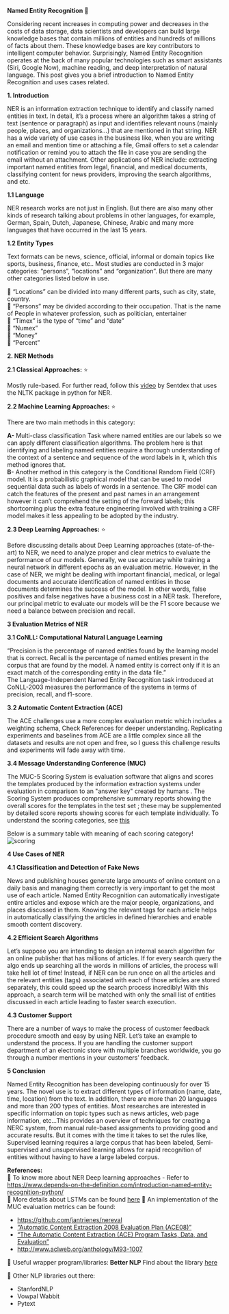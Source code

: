 **Named Entity Recognition** 🤔

Considering recent increases in computing power and decreases in the costs of data storage, data scientists and developers can build large knowledge bases that contain millions of entities and hundreds of millions of facts about them. These knowledge bases are key contributors to intelligent computer behavior. Surprisingly, Named Entity Recognition operates at the back of many popular technologies such as smart assistants (Siri, Google Now), machine reading, and deep interpretation of natural language. This post gives you a brief introduction to Named Entity Recognition and uses cases related.

**1. Introduction**  


NER is an information extraction technique to identify and classify named entities in text. In detail, it’s a process where an algorithm takes a string of text (sentence or paragraph) as input and identifies relevant nouns (mainly people, places, and organizations…) that are mentioned in that string. NER has a wide variety of use cases in the business like, when you are writing an email and mention time or attaching a file, Gmail offers to set a calendar notification or remind you to attach the file in case you are sending the email without an attachment. Other applications of NER include: extracting important named entities from legal, financial, and medical documents, classifying content for news providers, improving the search algorithms, and etc. 

**1.1 Language**  

NER research works are not just in English. But there are also many other kinds of research talking about problems in other languages, for example, German, Spain, Dutch, Japanese, Chinese, Arabic and many more languages ​​that have occurred in the last 15 years.  


**1.2 Entity Types**  

Text formats can be news, science, official, informal or domain topics like sports, business, finance, etc..
Most studies are conducted in 3 major categories: “persons”, “locations” and “organization”. But there are many other categories listed below in use.  

📌 “Locations” can be divided into many different parts, such as city, state, country.  
📌 “Persons” may be divided according to their occupation. That is the name of People in whatever profession, such as politician, entertainer  
📌 “Timex” is the type of “time” and “date”  
📌 “Numex”  
📌 “Money”  
📌 “Percent”  

**2. NER Methods** 

**2.1 Classical Approaches:** ⭐ 

Mostly rule-based. For further read, follow this [video](https://www.youtube.com/watch?v=LFXsG7fueyk) by Sentdex that uses the NLTK package in python for NER.  

**2.2 Machine Learning Approaches:** ⭐

There are two main methods in this category:  

**A-** Multi-class classification Task where named entities are our labels so we can apply different classification algorithms. The problem here is that identifying and labeling named entities require a thorough understanding of the context of a sentence and sequence of the word labels in it, which this method ignores that.  
**B-** Another method in this category is the Conditional Random Field (CRF) model. It is a probabilistic graphical model that can be used to model sequential data such as labels of words in a sentence. The CRF model can catch the features of the present and past names in an arrangement however it can’t comprehend the setting of the forward labels; this shortcoming plus the extra feature engineering involved with training a CRF model makes it less appealing to be adopted by the industry.  


**2.3 Deep Learning Approaches:**  ⭐

Before discussing details about Deep Learning approaches (state-of-the-art) to NER, we need to analyze proper and clear metrics to evaluate the performance of our models. Generally, we use accuracy while training a neural network in different epochs as an evaluation metric. However, in the case of NER, we might be dealing with important financial, medical, or legal documents and accurate identification of named entities in those documents determines the success of the model. In other words, false positives and false negatives have a business cost in a NER task. Therefore, our principal metric to evaluate our models will be the F1 score because we need a balance between precision and recall.  

**3 Evaluation Metrics of NER**  

**3.1 CoNLL: Computational Natural Language Learning**  

“Precision is the percentage of named entities found by the learning model that is correct. Recall is the percentage of named entities present in the corpus that are found by the model. A named entity is correct only if it is an exact match of the corresponding entity in the data file.”  
The Language-Independent Named Entity Recognition task introduced at CoNLL-2003 measures the performance of the systems in terms of precision, recall, and f1-score.  


**3.2 Automatic Content Extraction (ACE)**  

The ACE challenges use a more complex evaluation metric which includes a weighting schema, Check References for deeper understanding.
Replicating experiments and baselines from ACE are a little complex since all the datasets and results are not open and free, so I guess this challenge results and experiments will fade away with time.  

**3.4 Message Understanding Conference (MUC)**  

The MUC-5 Scoring System is evaluation software that aligns and scores the templates produced by the information extraction systems under evaluation in comparison to an "answer key" created by humans . The Scoring System produces comprehensive summary reports showing the overall scores for the templates in the test set ; these may be supplemented by detailed score reports showing scores for each template individually. To understand the scoring categories, see [this](https://www.aclweb.org/anthology/M93-1007.pdf)

Below is a summary table with meaning of each scoring category!
![scoring](https://github.com/neomatrix369/awesome-ai-ml-dl/blob/master/natural-language-processing/formulae/scoring.png)


**4 Use Cases of NER**  

**4.1 Classification and Detection of Fake News**  

News and publishing houses generate large amounts of online content on a daily basis and managing them correctly is very important to get the most use of each article. Named Entity Recognition can automatically investigate entire articles and expose which are the major people, organizations, and places discussed in them. Knowing the relevant tags for each article helps in automatically classifying the articles in defined hierarchies and enable smooth content discovery.

**4.2 Efficient Search Algorithms**  

Let’s suppose you are intending to design an internal search algorithm for an online publisher that has millions of articles. If for every search query the algo ends up searching all the words in millions of articles, the process will take hell lot of time! Instead, if NER can be run once on all the articles and the relevant entities (tags) associated with each of those articles are stored separately, this could speed up the search process incredibly! With this approach, a search term will be matched with only the small list of entities discussed in each article leading to faster search execution.

**4.3 Customer Support**  

There are a number of ways to make the process of customer feedback procedure smooth and easy by using NER. Let’s take an example to understand the process. If you are handling the customer support department of an electronic store with multiple branches worldwide, you go through a number mentions in your customers’ feedback. 

**5 Conclusion**  

Named Entity Recognition has been developing continuously for over 15 years. The novel use is to extract different types of information (name, date, time, location) from the text. In addition, there are more than 20 languages and more than 200 types of entities. Most researches are interested in specific information on topic types such as news articles, web page information, etc...This provides an overview of techniques for creating a NERC system, from manual rule-based assignments to providing good and accurate results. But it comes with the time it takes to set the rules like, Supervised learning requires a large corpus that has been labeled, Semi-supervised and unsupervised learning allows for rapid recognition of entities without having to have a large labeled corpus.

**References:**  
📌 To know more about NER Deep learning approaches - Refer to https://www.depends-on-the-definition.com/introduction-named-entity-recognition-python/  
📌 More details about LSTMs can be found [here](http://colah.github.io/posts/2015-08-Understanding-LSTMs/)
📌 An implementation of the MUC evaluation metrics can be found:
* https://github.com/jantrienes/nereval
* [“Automatic Content Extraction 2008 Evaluation Plan (ACE08)”](http://www.eng.utah.edu/~cs6961/papers/ACE-2008-description.pdf)
* [“The Automatic Content Extraction (ACE) Program Tasks, Data, and Evaluation”](https://pdfs.semanticscholar.org/0617/dd6924df7a3491c299772b70e90507b195dc.pdf) 
* http://www.aclweb.org/anthology/M93-1007  


📌 Useful wrapper program/libraries:  **Better NLP** Find about the library [here](https://github.com/neomatrix369/awesome-ai-ml-dl/tree/master/examples/better-nlp)  

📌 Other NLP libraries out there:   
* StanfordNLP  
* Vowpal Wabbit  
* Pytext  



